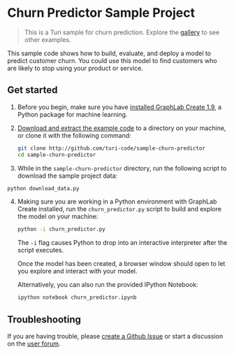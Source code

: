 # Churn Predictor Sample Project

> This is a Turi sample for churn prediction. Explore the [gallery](https://turi.com/learn/gallery/) to see other examples.  

This sample code shows how to build, evaluate, and deploy a
model to predict customer churn. You could use this model to find
customers who are likely to stop using your product or service.


## Get started

1. Before you begin, make sure you have [installed GraphLab Create 1.9](https://turi.com/download/),
   a Python package for machine learning.

2. [Download and extract the example code](https://github.com/turi-code/sample-churn-predictor/archive/master.zip)
   to a directory on your machine, or clone it with the following command:

   ```bash
   git clone http://github.com/turi-code/sample-churn-predictor
   cd sample-churn-predictor
   ```

3. While in the `sample-churn-predictor` directory, run the following script
   to download the sample project data:

  ```bash
  python download_data.py
  ```

4. Making sure you are working in a Python environment with GraphLab Create installed,
   run the `churn_predictor.py` script to build and explore the model on your machine:

   ```bash
   python -i churn_predictor.py
   ```

   The `-i` flag causes Python to drop into an interactive interpreter
   after the script executes.

   Once the model has been created, a browser window should open
   to let you explore and interact with your model.

   Alternatively, you can also run the provided IPython Notebook:

   ```bash
   ipython notebook churn_predictor.ipynb
   ```


## Troubleshooting

If you are having trouble, please [create a Github Issue](https://github.com/turi-code/sample-churn-predictor/issues/new)
or start a discussion on the [user forum](http://forum.turi.com/).
